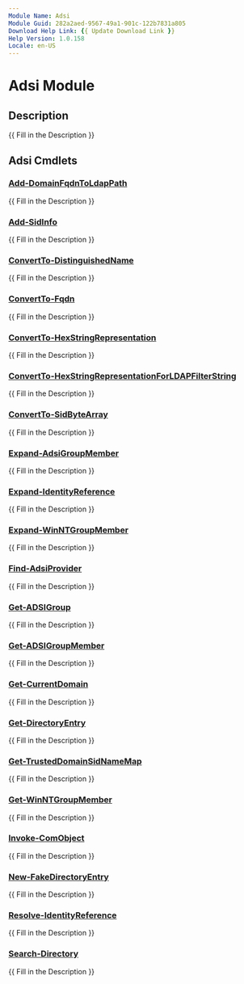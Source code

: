 ```yaml
---
Module Name: Adsi
Module Guid: 282a2aed-9567-49a1-901c-122b7831a805
Download Help Link: {{ Update Download Link }}
Help Version: 1.0.158
Locale: en-US
---
```


# Adsi Module
## Description
{{ Fill in the Description }}

## Adsi Cmdlets
### [Add-DomainFqdnToLdapPath](Add-DomainFqdnToLdapPath.md)
{{ Fill in the Description }}

### [Add-SidInfo](Add-SidInfo.md)
{{ Fill in the Description }}

### [ConvertTo-DistinguishedName](ConvertTo-DistinguishedName.md)
{{ Fill in the Description }}

### [ConvertTo-Fqdn](ConvertTo-Fqdn.md)
{{ Fill in the Description }}

### [ConvertTo-HexStringRepresentation](ConvertTo-HexStringRepresentation.md)
{{ Fill in the Description }}

### [ConvertTo-HexStringRepresentationForLDAPFilterString](ConvertTo-HexStringRepresentationForLDAPFilterString.md)
{{ Fill in the Description }}

### [ConvertTo-SidByteArray](ConvertTo-SidByteArray.md)
{{ Fill in the Description }}

### [Expand-AdsiGroupMember](Expand-AdsiGroupMember.md)
{{ Fill in the Description }}

### [Expand-IdentityReference](Expand-IdentityReference.md)
{{ Fill in the Description }}

### [Expand-WinNTGroupMember](Expand-WinNTGroupMember.md)
{{ Fill in the Description }}

### [Find-AdsiProvider](Find-AdsiProvider.md)
{{ Fill in the Description }}

### [Get-ADSIGroup](Get-ADSIGroup.md)
{{ Fill in the Description }}

### [Get-ADSIGroupMember](Get-ADSIGroupMember.md)
{{ Fill in the Description }}

### [Get-CurrentDomain](Get-CurrentDomain.md)
{{ Fill in the Description }}

### [Get-DirectoryEntry](Get-DirectoryEntry.md)
{{ Fill in the Description }}

### [Get-TrustedDomainSidNameMap](Get-TrustedDomainSidNameMap.md)
{{ Fill in the Description }}

### [Get-WinNTGroupMember](Get-WinNTGroupMember.md)
{{ Fill in the Description }}

### [Invoke-ComObject](Invoke-ComObject.md)
{{ Fill in the Description }}

### [New-FakeDirectoryEntry](New-FakeDirectoryEntry.md)
{{ Fill in the Description }}

### [Resolve-IdentityReference](Resolve-IdentityReference.md)
{{ Fill in the Description }}

### [Search-Directory](Search-Directory.md)
{{ Fill in the Description }}


